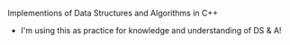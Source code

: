 Implementions of Data Structures and Algorithms in C++

- I'm using this as practice for knowledge and understanding of DS & A!
